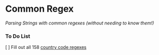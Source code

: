 # Common Regex

_Parsing Strings with common regexes (without needing to know them!)_

### To Do List
[ ] Fill out all 158 [country code regexes](http://cldr.unicode.org/index/downloads)
